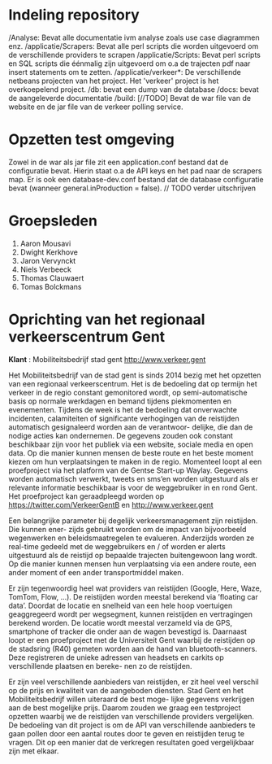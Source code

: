 # Indeling repository
/Analyse: Bevat alle documentatie ivm analyse zoals use case diagrammen enz.
/applicatie/Scrapers: Bevat alle perl scripts die worden uitgevoerd om de verschillende providers te scrapen
/applicatie/Scripts: Bevat perl scripts en SQL scripts die éénmalig zijn uitgevoerd om o.a de trajecten pdf naar insert statements om te zetten.
/applicatie/verkeer*: De verschillende netbeans projecten van het project. Het 'verkeer' project is het overkoepelend project.
/db: bevat een dump van de database
/docs: bevat de aangeleverde documentatie
/build: [//TODO] Bevat de war file van de website en de jar file van de verkeer polling service.

# Opzetten test omgeving
Zowel in de war als jar file zit een application.conf bestand dat de configuratie bevat. Hierin staat o.a de API keys en het pad naar de scrapers map. 
Er is ook een database-dev.conf bestand dat de database configuratie bevat (wanneer general.inProduction = false).
// TODO verder uitschrijven


# Groepsleden

1. Aaron Mousavi
2. Dwight Kerkhove
3. Jaron Vervynckt
4. Niels Verbeeck
5. Thomas Clauwaert
6. Tomas Bolckmans

# Oprichting van het regionaal verkeerscentrum Gent
**Klant** : Mobiliteitsbedrijf stad gent http://www.verkeer.gent

Het Mobiliteitsbedrijf van de stad gent is sinds 2014 bezig met het opzetten van een regionaal
verkeerscentrum. Het is de bedoeling dat op termijn het verkeer in de regio constant gemonitored
wordt, op semi-automatische basis op normale werkdagen en bemand tijdens piekmomenten en
evenementen. Tijdens de week is het de bedoeling dat onverwachte incidenten, calamiteiten of
significante verhogingen van de reistijden automatisch gesignaleerd worden aan de verantwoor-
delijke, die dan de nodige acties kan ondernemen. De gegevens zouden ook constant beschikbaar
zijn voor het publiek via een website, sociale media en open data. Op die manier kunnen mensen
de beste route en het beste moment kiezen om hun verplaatsingen te maken in de regio.
Momenteel loopt al een proefproject via het platform van de Gentse Start-up Waylay. Gegevens
worden automatisch verwerkt, tweets en sms’en worden uitgestuurd als er relevante informatie
beschikbaar is voor de weggebruiker in en rond Gent. Het proefproject kan geraadpleegd worden
op https://twitter.com/VerkeerGentB en http://www.verkeer.gent

Een belangrijke parameter bij degelijk verkeersmanagement zijn reistijden. Die kunnen ener-
zijds gebruikt worden om de impact van bijvoorbeeld wegenwerken en beleidsmaatregelen te
evalueren. Anderzijds worden ze real-time gedeeld met de weggebruikers en / of worden er alerts
uitgestuurd als de reistijd op bepaalde trajecten buitengewoon lang wordt. Op die manier kunnen
mensen hun verplaatsing via een andere route, een ander moment of een ander transportmiddel
maken.

Er zijn tegenwoordig heel wat providers van reistijden (Google, Here, Waze, TomTom, Flow, ...).
De reistijden worden meestal berekend via ’floating car data’. Doordat de locatie en snelheid van
een hele hoop voertuigen geaggregeerd wordt per wegsegment, kunnen reistijden en vertragingen
berekend worden. De locatie wordt meestal verzameld via de GPS, smartphone of tracker die
onder aan de wagen bevestigd is. Daarnaast loopt er een proefproject met de Universiteit Gent
waarbij de reistijden op de stadsring (R40) gemeten worden aan de hand van bluetooth-scanners.
Deze registreren de unieke adressen van headsets en carkits op verschillende plaatsen en bereke-
nen zo de reistijden.

Er zijn veel verschillende aanbieders van reistijden, er zit heel veel verschil op de prijs en kwaliteit
van de aangeboden diensten. Stad Gent en het Mobiliteitsbedrijf willen uiteraard de best moge-
lijke gegevens verkrijgen aan de best mogelijke prijs. Daarom zouden we graag een testproject
opzetten waarbij we de reistijden van verschillende providers vergelijken.
De bedoeling van dit project is om de API van verschillende aanbieders te gaan pollen door een
aantal routes door te geven en reistijden terug te vragen. Dit op een manier dat de verkregen
resultaten goed vergelijkbaar zijn met elkaar.
